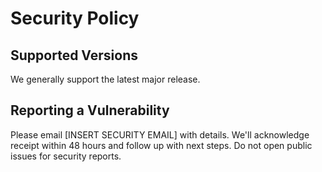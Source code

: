 # Security Policy

## Supported Versions
We generally support the latest major release.

## Reporting a Vulnerability
Please email [INSERT SECURITY EMAIL] with details. We'll acknowledge receipt within 48 hours and follow up with next steps. Do not open public issues for security reports.
